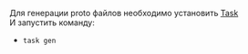 Для генерации proto файлов необходимо установить [Task](https://taskfile.dev/) \
И запустить команду: 
- `task gen`

